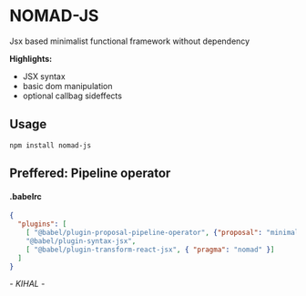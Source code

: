 # NOMAD-JS
Jsx based minimalist functional framework without dependency

**Highlights:**
- JSX syntax
- basic dom manipulation
- optional callbag sideffects

## Usage
```npm install nomad-js```

## Preffered: Pipeline operator

#### **.babelrc**
```json
{
  "plugins": [
    [ "@babel/plugin-proposal-pipeline-operator", {"proposal": "minimal"}],
    "@babel/plugin-syntax-jsx",    
    [ "@babel/plugin-transform-react-jsx", { "pragma": "nomad" }]    
  ]
}
```

*- KIHAL -*
